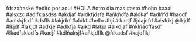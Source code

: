 fdszx#aske
#edito por aqui
#HOLA
#otro dia mas
#asto
#hoho
#aaal
#alsxzc
#adlfkjasdss
#akdjaf
#aldkfjdsfa
#añkñdfa
#aldkaf
#adlñfd
#haodf
#adlskjfsdf
lkdsflk
#lakjdkf
#aldkf
#hello
#hji
#lkadjf
#jdajofd
#alsfdkj
@lkjdf
#lkjdf
#lakjdf
#adkje
#adlkfja
#alkd
#lakjd
#alkdjaf
#ñklñadffasdf
#lkadfskladfs
#kadjf
#kdlñaksjf#añkjdflk
@ñlkadsf
#kajdflkj
